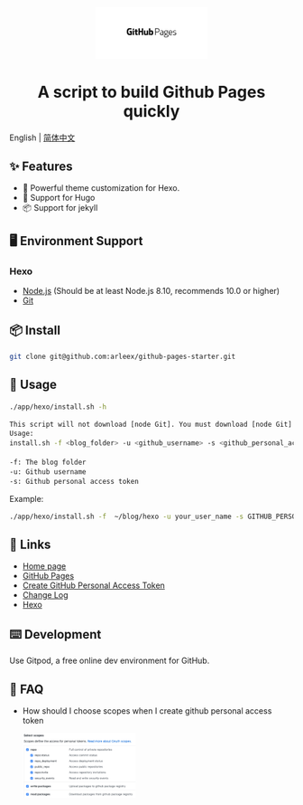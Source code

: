<p align="center">
    <img width="200" src="https://github.com/arleex/github-pages-starter/blob/master/doc/github_pages.png?raw=true">
</p>

<h1 align="center">A script to build Github Pages quickly </h1>

English | [简体中文](./README-zh_CN.md)
 
## ✨ Features

- 🎨 Powerful theme customization for Hexo.
- 🌈 Support for Hugo
- 📦 Support for jekyll

## 🖥 Environment Support

### Hexo
- [Node.js](http://nodejs.org/) (Should be at least Node.js 8.10, recommends 10.0 or higher)
- [Git](http://git-scm.com/)

## 📦 Install

```bash
git clone git@github.com:arleex/github-pages-starter.git
```

## 🔨 Usage

```bash
./app/hexo/install.sh -h
```

```bash
This script will not download [node Git]. You must download [node Git] yourself. Then use this script to install
Usage: 
install.sh -f <blog_folder> -u <github_username> -s <github_personal_access_token> 

-f: The blog folder
-u: Github username
-s: Github personal access token
```

Example:

```bash
./app/hexo/install.sh -f  ~/blog/hexo -u your_user_name -s GITHUB_PERSONAL_ACCESS_TOKEN
```

## 🔗 Links

- [Home page]()
- [GitHub Pages](https://help.github.com/en/github/working-with-github-pages)
- [Create GitHub Personal Access Token](https://help.github.com/en/enterprise/2.20/user/github/authenticating-to-github/creating-a-personal-access-token-for-the-command-line)
- [Change Log](CHANGELOG.en-US.md)
- [Hexo](https://hexo.io/docs/index.html)

## ⌨️ Development

Use Gitpod, a free online dev environment for GitHub.


## 🤔️ FAQ
- How should I choose scopes when I create github personal access token

    <p>
        <img width="200" src="https://github.com/arleex/github-pages-starter/blob/master/doc/github_personal_access_token_scopes.png?raw=true">
    </p>
